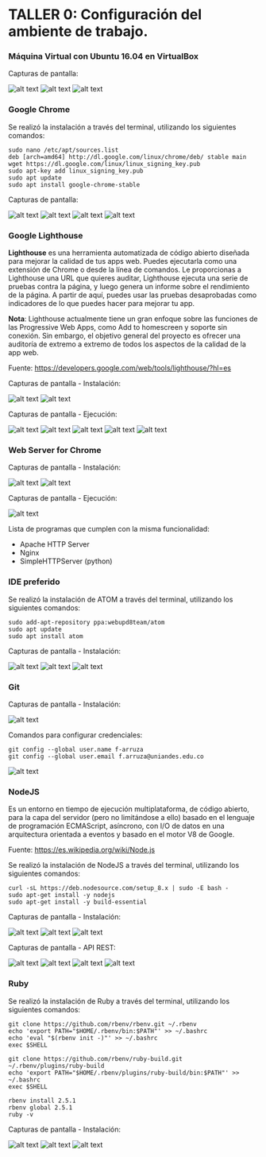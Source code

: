 # TALLER 0: Configuración del ambiente de trabajo.

### Máquina Virtual con Ubuntu 16.04 en VirtualBox
Capturas de pantalla:

![alt text](vm01.png)
![alt text](vm02.png)
![alt text](vm03.png)

### Google Chrome
Se realizó la instalación a través del terminal, utilizando los siguientes comandos:
```
sudo nano /etc/apt/sources.list
deb [arch=amd64] http://dl.google.com/linux/chrome/deb/ stable main
wget https://dl.google.com/linux/linux_signing_key.pub
sudo apt-key add linux_signing_key.pub
sudo apt update
sudo apt install google-chrome-stable
```
Capturas de pantalla:

![alt text](chrome01.png)
![alt text](chrome02.png)
![alt text](chrome03.png)
![alt text](chrome04.png)

### Google Lighthouse
__Lighthouse__ es una herramienta automatizada de código abierto diseñada para mejorar la calidad de tus apps web. Puedes ejecutarla como una extensión de Chrome o desde la línea de comandos. Le proporcionas a Lighthouse una URL que quieres auditar, Lighthouse ejecuta una serie de pruebas contra la página, y luego genera un informe sobre el rendimiento de la página. A partir de aquí, puedes usar las pruebas desaprobadas como indicadores de lo que puedes hacer para mejorar tu app.

__Nota__: Lighthouse actualmente tiene un gran enfoque sobre las funciones de las Progressive Web Apps, como Add to homescreen y soporte sin conexión. Sin embargo, el objetivo general del proyecto es ofrecer una auditoría de extremo a extremo de todos los aspectos de la calidad de la app web.

Fuente: https://developers.google.com/web/tools/lighthouse/?hl=es

Capturas de pantalla - Instalación:

![alt text](lighthouse01.png)
![alt text](lighthouse02.png)

Capturas de pantalla - Ejecución:

![alt text](lighthouse_test01.png)
![alt text](lighthouse_test02.png)
![alt text](lighthouse_test03.png)
![alt text](lighthouse_test04.png)
![alt text](lighthouse_test05.png)

### Web Server for Chrome
Capturas de pantalla - Instalación:

![alt text](webserver_chrome01.png)
![alt text](webserver_chrome02.png)

Capturas de pantalla - Ejecución:

![alt text](webserver_chrome03.png)

Lista de programas que cumplen con la misma funcionalidad:
 - Apache HTTP Server
 - Nginx
 - SimpleHTTPServer (python)

### IDE preferido
Se realizó la instalación de ATOM a través del terminal, utilizando los siguientes comandos:
```
sudo add-apt-repository ppa:webupd8team/atom
sudo apt update
sudo apt install atom
```

Capturas de pantalla - Instalación:

![alt text](atom01.png)
![alt text](atom02.png)
![alt text](atom03.png)

### Git
Capturas de pantalla - Instalación:

![alt text](git01.png)

Comandos para configurar credenciales:
```
git config --global user.name f-arruza
git config --global user.email f.arruza@uniandes.edu.co
```
![alt text](git02.png)

### NodeJS
Es un entorno en tiempo de ejecución multiplataforma, de código abierto, para la capa del servidor (pero no limitándose a ello) basado en el lenguaje de programación ECMAScript, asíncrono, con I/O de datos en una arquitectura orientada a eventos y basado en el motor V8 de Google.

Fuente: https://es.wikipedia.org/wiki/Node.js

Se realizó la instalación de NodeJS a través del terminal, utilizando los siguientes comandos:
```
curl -sL https://deb.nodesource.com/setup_8.x | sudo -E bash -
sudo apt-get install -y nodejs
sudo apt-get install -y build-essential
```

Capturas de pantalla - Instalación:

![alt text](nodejs01.png)
![alt text](nodejs02.png)
![alt text](nodejs03.png)

Capturas de pantalla - API REST:

![alt text](api_rest01.png)
![alt text](api_rest02.png)
![alt text](api_rest03.png)
![alt text](api_rest04.png)

### Ruby
Se realizó la instalación de Ruby a través del terminal, utilizando los siguientes comandos:
```
git clone https://github.com/rbenv/rbenv.git ~/.rbenv
echo 'export PATH="$HOME/.rbenv/bin:$PATH"' >> ~/.bashrc
echo 'eval "$(rbenv init -)"' >> ~/.bashrc
exec $SHELL

git clone https://github.com/rbenv/ruby-build.git ~/.rbenv/plugins/ruby-build
echo 'export PATH="$HOME/.rbenv/plugins/ruby-build/bin:$PATH"' >> ~/.bashrc
exec $SHELL

rbenv install 2.5.1
rbenv global 2.5.1
ruby -v
```

Capturas de pantalla - Instalación:

![alt text](ruby01.png)
![alt text](ruby02.png)
![alt text](ruby03.png)
